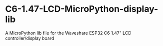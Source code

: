# C6-1.47-LCD-MicroPython-display-lib
A MicroPython lib file for the Waveshare ESP32 C6 1.47" LCD controller/display board
